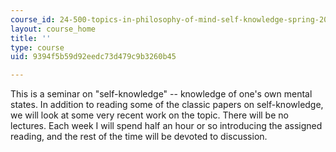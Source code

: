```yaml
---
course_id: 24-500-topics-in-philosophy-of-mind-self-knowledge-spring-2005
layout: course_home
title: ''
type: course
uid: 9394f5b59d92eedc73d479c9b3260b45

---
```

This is a seminar on "self-knowledge" -- knowledge of one's own mental states. In addition to reading some of the classic papers on self-knowledge, we will look at some very recent work on the topic. There will be no lectures. Each week I will spend half an hour or so introducing the assigned reading, and the rest of the time will be devoted to discussion.
